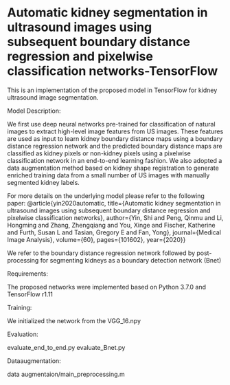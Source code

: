 # Automatic kidney segmentation in ultrasound images using subsequent boundary distance regression and pixelwise classification networks-TensorFlow

This is an implementation of the proposed model in TensorFlow for kidney ultrasound image segmentation.

Model Description:

We first use deep neural networks pre-trained for classification of natural images to extract high-level image features from US images. 
These features are used as input to learn kidney boundary distance maps using a boundary distance regression network and the predicted boundary distance maps are classified as kidney pixels or non-kidney  pixels using a pixelwise classification network in an end-to-end learning fashion. 
We also adopted a data augmentation method based on kidney shape registration to generate enriched training data from a small number of US images with manually segmented kidney labels. 

For more details on the underlying model please refer to the following paper:
@article{yin2020automatic,
title={Automatic kidney segmentation in ultrasound images using subsequent boundary distance regression and pixelwise classification networks},
author={Yin, Shi and Peng, Qinmu and Li, Hongming and Zhang, Zhengqiang and You, Xinge and Fischer, Katherine and Furth, Susan L and Tasian, Gregory E and Fan, Yong},
journal={Medical Image Analysis},
volume={60},
pages={101602},
year={2020}}

We refer to the boundary distance regression network followed by post-processing for segmenting kidneys as a boundary detection network (Bnet)

Requirements:

The proposed networks were implemented based on Python 3.7.0 and TensorFlow r1.11

Training:

We initialized the network from the VGG_16.npy

Evaluation:

evaluate_end_to_end.py
evaluate_Bnet.py

Dataaugmentation:

data augmentaion/main_preprocessing.m

